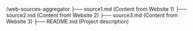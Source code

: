/web-sources-aggregator
  ├── source1.md  (Content from Website 1)
  ├── source2.md  (Content from Website 2)
  ├── source3.md  (Content from Website 3)
  ├── README.md   (Project description)
